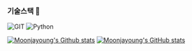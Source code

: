 ### 기술스택 👋

![GIT](https://img.shields.io/badge/-Git-F05032?style=for-the-badge&logo=git&logoColor=ffffff)
![Python](https://img.shields.io/badge/-Python-3776AB?style=for-the-badge&logo=python&logoColor=ffffff)

[![Moonjayoung's Github stats](https://github-readme-stats.vercel.app/api?username=moonjayoung&show_icons=true&include_all_commits=true&disable_animations=true&theme=vue)](https://github.com/anuraghazra/github-readme-stats)
[![Moonjayoung's GitHub stats](https://github-readme-stats.vercel.app/api?username=moonjayoung&show_icons=true&animations=true)](https://github.com/anuraghazra/github-readme-stats)



<!--
**moonjayoung/moonjayoung** is a ✨ _special_ ✨ repository because its `README.md` (this file) appears on your GitHub profile.

Here are some ideas to get you started:

- 🔭 I’m currently working on ...
- 🌱 I’m currently learning ...
- 👯 I’m looking to collaborate on ...
- 🤔 I’m looking for help with ...
- 💬 Ask me about ...
- 📫 How to reach me: ...
- 😄 Pronouns: ...
- ⚡ Fun fact: ...
-->
